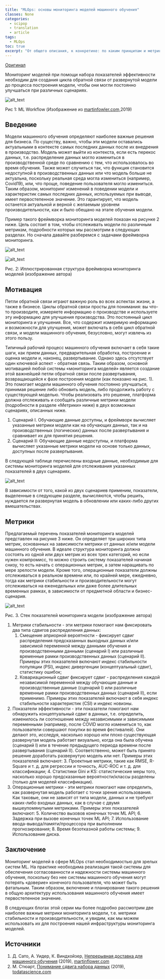 ```yaml
---
title: "MLOps: основы мониторинга моделей машинного обучения"
classes: None
categories:
  - scipop
  - translation
  - article
tags:
  - MLOps
toc: true
excerpt: "От общего описания, к конкретике: по каким принципам и метрикам должен быть организован мониторинг моделей машинного обучения в производственном окружении?"
---
```


[Оригинал](https://www.kdnuggets.com/2021/01/mlops-model-monitoring-101.html)

Мониторинг моделей при помощи набора показателей эффективности необходим для создания цикла обратной связи от развернутой модели до процесса построения модели, чтобы они могли постоянно улучшаться при различных сценариях.


![alt_text](/assets/images/2021-05-07/image4.jpg "image_tooltip")


Рис 1: ML Workflow (Изображение из [martinfowler.com,](https://martinfowler.com/articles/cd4ml.html)2019)


## Введение

Модели машинного обучения определяют наиболее важные решения для бизнеса. По существу, важно, чтобы эти модели оставались актуальными в контексте самых последних данных после их внедрения в производство. Модель может выйти из контекста, если есть перекос данных, т.е. распределение данных могло измениться в производственной среде по сравнению с тем, что использовалось во время обучения. Также может случиться так, что функция становится недоступной в производственных данных или что модель больше не актуальна, поскольку реальная среда могла измениться (например, Covid19), или, что проще, поведение пользователя могло измениться. Таким образом, мониторинг изменений в поведении модели и характеристик самых последних данных, используемых при выводе, имеет первостепенное значение. Это гарантирует, что модель останется актуальной и верной с желаемым уровнем производительности, как и было обещано на этапе обучения модели.

Пример такого фреймворка мониторинга моделей показан на рисунке 2 ниже. Цель состоит в том, чтобы отслеживать модели по различным метрикам, подробности которых мы рассмотрим в следующих разделах. Но сначала давайте разберемся с задачами фреймворка мониторинга.


![alt_text](/assets/images/2021-05-07/image3.png "image_tooltip")


![alt_text](/assets/images/2021-05-07/image2.jpg "image_tooltip")


Рис. 2: Иллюстрированная структура фреймворка мониторинга моделей (изображение автора)


## Мотивация

Петли обратной связи играют важную роль во всех аспектах жизни, а также в бизнесе. Циклы обратной связи просты для понимания: вы что-то производите, измеряете информацию о производстве и используете эту информацию для улучшения производства. Это постоянный цикл мониторинга и улучшения. Все, что содержит измеримую информацию и возможности для улучшения, может включать в себя цикл обратной связи, и модели машинного обучения, безусловно, могут извлечь из этого пользу.

Типичный рабочий процесс машинного обучения включает в себя такие шаги, как прием данных, предварительная обработка, построение и оценка модели и, наконец, развертывание. Однако здесь отсутствует один ключевой аспект - обратная связь. Таким образом, основной мотивацией любой системы «мониторинга моделей» является создание этой важнейшей петли обратной связи после развертывания, возвращающейся к фазе построения модели (как показано на рис. 1). Это помогает модели машинного обучения постоянно улучшаться, принимая решение либо обновить модель, либо продолжить работу с существующей моделью. Чтобы реализовать это решение, платформа должна отслеживать и сообщать различные метрики модели (подробности в разделе «Метрики» ниже) в двух возможных сценариях, описанных ниже.



1. Сценарий I. Обучающие данные доступны, и фреймворк вычисляет указанные метрики модели как на обучающих данных, так и на производственных (логических) данных после развертывания и сравнивает их для принятия решения.
2. Сценарий II: Обучающие данные недоступны, и платформа вычисляет указанные метрики модели на основе только данных, доступных после развертывания.

В следующей таблице перечислены входные данные, необходимые для системы мониторинга моделей для отслеживания указанных показателей в двух сценариях.


![alt_text](/assets/images/2021-05-07/image5.jpg "image_tooltip")


В зависимости от того, какой из двух сценариев применим, показатели, выделенные в следующем разделе, вычисляются, чтобы решить, нуждается ли развернутая модель в обновлении или каких-либо других вмешательствах.


## Метрики

Предлагаемый перечень показателей мониторинга моделей представлен на рисунке 3 ниже. Он определяет три широких типа метрик, основанных на зависимости метрики от данных и/или модели машинного обучения. В идеале структура мониторинга должна состоять из одной или двух метрик из всех трех категорий, но если нужен компромисс, то можно строить систему показателей начиная снизу, то есть начать с операционных метрик, а затем наращивать по мере зрелости модели. Кроме того, операционные показатели должны отслеживаться в реальном времени или, по крайней мере, ежедневно, тогда как метрики стабильности и производительности могут отслеживаться на еженедельных или даже более длительных временных рамках, в зависимости от предметной области и бизнес-сценария.


![alt_text](/assets/images/2021-05-07/image1.png "image_tooltip")


Рис. 3. Стек показателей мониторинга модели (изображение автора)



1. Метрики стабильности - эти метрики помогают нам фиксировать два типа сдвигов распределения данных:
    1. Смещение априорной вероятности - фиксирует сдвиг распределения предсказанных выходных данных и/или зависимой переменной между данными обучения и производственными данными (сценарий I) или различные временные рамки производственных данных (сценарий II). Примеры этих показателей включают индекс стабильности популяции (PSI), индекс дивергенции (концептуальный сдвиг), статистику ошибок;
    2. Ковариационный сдвиг фиксирует сдвиг - распределения каждой независимой переменной между обучающие данные и производственные данные (сценарий I) или различные временные рамки производственных данных (сценарий II), если применимо. Примеры этих показателей включают в себя индекс стабильности характеристик (CSI) и индекс новизны.
2. Показатели эффективности - эти показатели помогают нам обнаружить концептуальный сдвиг в данных, т.е. определить, изменилось ли соотношение между независимыми и зависимыми переменными (например, после COVID могло измениться то, как пользователи совершают покупки во время фестивалей). Они делают это, исследуя, насколько хорошо или плохо существующая развернутая модель работает визуально, когда она была обучена (сценарий I) или в течение предыдущего периода времени после развертывания (сценарий II). Соответственно, может быть принято решение доработать развернутую модель или нет. Примеры этих показателей включают:
    3. Проектные метрики, такие как RMSE, R-Square и т. д. для регрессии и точность, AUC-ROC и т. д. для классификации;
    4. Статистики Gini и KS: статистические меры того, насколько хорошо предсказанные вероятности/классы разделены (только для моделей классификации).
3. Операционные метрики - эти метрики помогают нам определить, как развернутая модель работает с точки зрения использования. Как таковые, они не зависят от типа модели, данных и не требуют каких-либо входных данных, как в случае с двумя вышеупомянутыми метриками. Примеры этих показателей включают:
    5. Количество вызовов конечных точек ML API;
    6. Задержка при вызове конечных точек ML API;
    7. Использование ввода-вывода/памяти/процессора при выполнении прогнозирования;
    8. Время безотказной работы системы;
    9. Использование диска.


## Заключение

Мониторинг моделей в сфере MLOps стал необходимостью для зрелых систем ML. На практике необходима реализация такой системы для обеспечения согласованности и надежности системы машинного обучения, поскольку без нее системы машинного обучения могут потерять «доверие» конечного пользователя, что может быть фатальным. Таким образом, включение и планирование такого решения в общую архитектуру использования машинного обучения имеет первостепенное значение.

В следующих блогах этой серии мы более подробно рассмотрим две наиболее важные метрики мониторинга модели, т.е. метрики стабильности и производительности, и увидим, как мы можем использовать их для построения нашей инфраструктуры мониторинга моделей.


## Источники



1. Д. Сато, А. Уидер, К. Виндхойзер, [Непрерывная доставка для машинного обучения](https://martinfowler.com/articles/cd4ml.html#IntroductionAndDefinition) (2019), [martinflower.com](http://martinflower.com/)
2. М. Стюарт, [Понимание сдвига набора данных](https://towardsdatascience.com/understanding-dataset-shift-f2a5a262a766) (2019), [todatascience.com](http://towardsdatascience.com/)